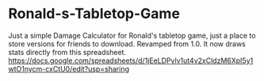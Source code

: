 # Ronald-s-Tabletop-Game
Just a simple Damage Calculator for Ronald's tabletop game, just a place to store versions for friends to download.
Revamped from 1.0. It now draws stats directly from this spreadsheet.
https://docs.google.com/spreadsheets/d/1jEeLDPylv1ut4v2xCldzM6XpI5y1wtO1nycm-cxCtU0/edit?usp=sharing
